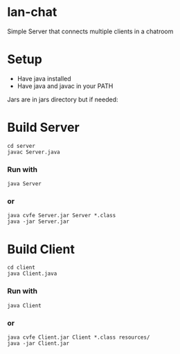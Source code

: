 lan-chat
=======================

Simple Server that connects multiple clients in a chatroom

Setup
=====

- Have java installed
- Have java and javac in your PATH

Jars are in jars directory but if needed:

Build Server
============

    cd server
    javac Server.java

### Run with

    java Server

### or
    
    java cvfe Server.jar Server *.class
    java -jar Server.jar
  
Build Client
============

    cd client
    java Client.java
  
### Run with

    java Client

### or
   
    java cvfe Client.jar Client *.class resources/
    java -jar Client.jar
